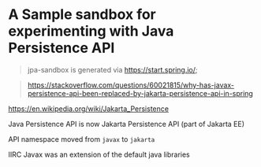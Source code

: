 # A Sample sandbox for experimenting with Java Persistence API

> jpa-sandbox is generated via https://start.spring.io/;

> https://stackoverflow.com/questions/60021815/why-has-javax-persistence-api-been-replaced-by-jakarta-persistence-api-in-spring

https://en.wikipedia.org/wiki/Jakarta_Persistence

Java Persistence API is now Jakarta Persistence API (part of Jakarta EE)

API namespace moved from `javax` to `jakarta`


IIRC Javax was an extension of the default java libraries